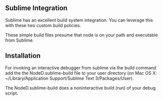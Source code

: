 ## Sublime Integration

Sublime has an excellent build system integration. You can leverage this with these two custom build policies.

These simple build files presume that node is on your path and executable from Sublime.

## Installation

For invoking an interactive debugger from sublime via the build command add the the NodeD.sublime-build file to your user directory (on Mac OS X: ~/Library/Application Support/Sublime Text 3/Packages/User).

The NodeD.sublime-build does a noninteractive build (run) of your debug script.